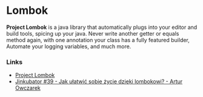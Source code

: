 # Lombok 
**Project Lombok** is a java library that automatically plugs into your editor and build tools, spicing up your java.
Never write another getter or equals method again, with one annotation your class has a fully featured builder, Automate your logging variables, and much more.

### Links
- [Project Lombok](https://projectlombok.org)
- [Jinkubator #39 - Jak ułatwić sobie życie dzięki lombokowi? - Artur Owczarek](https://www.youtube.com/watch?v=0wXGbDWFXJQ)